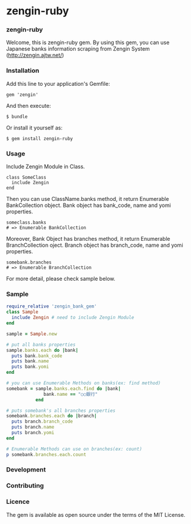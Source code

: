 # zengin-ruby

### zengin-ruby
Welcome, this is zengin-ruby gem. By using this gem, you can use
Japanese banks information scraping from Zengin System (http://zengin.ajtw.net/)

### Installation

Add this line to your application's Gemfile:
```
gem 'zengin'
```

And then execute:
```
$ bundle
```

Or install it yourself as:
```
$ gem install zengin-ruby
```
### Usage

Include Zengin Module in Class.
```
class SomeClass
  include Zengin
end
```
 
Then you can use ClassName.banks method, it return Enumerable BankCollection object.
Bank object has bank_code, name and yomi properties.
```
someclass.banks 
# => Enumerable BankCollection
```
 
Moreover, Bank Object has branches method, it return Enumerable BranchCollection oject.
Branch object has branch_code, name and yomi properties.
```
somebank.branches
# => Enumerable BranchCollection
```

For more detail, please check sample below.

### Sample
```ruby
require_relative 'zengin_bank_gem'
class Sample
  include Zengin # need to include Zengin Module
end

sample = Sample.new

# put all banks properties
sample.banks.each do |bank|
  puts bank.bank_code
  puts bank.name
  puts bank.yomi
end

# you can use Enumerable Methods on banks(ex: find method)
somebank = sample.banks.each.find do |bank|
              bank.name == "○○銀行"
           end

# puts somebank's all branches properties
somebank.branches.each do |branch|
  puts branch.branch_code
  puts branch.name
  puts branch.yomi
end

# Enumerable Methods can use on branches(ex: count)
p somebank.branches.each.count
```
### Development

### Contributing

### Licence
The gem is available as open source under the terms of the MIT License.
